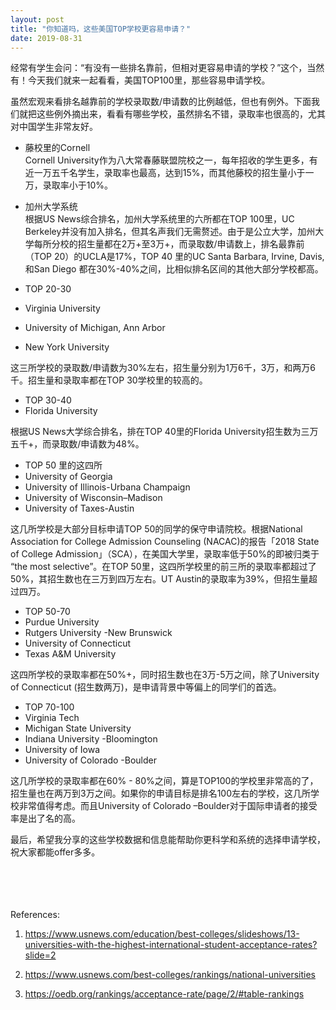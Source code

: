 ```yaml
---
layout: post
title: "你知道吗，这些美国TOP学校更容易申请？"
date: 2019-08-31
---
```


经常有学生会问：“有没有一些排名靠前，但相对更容易申请的学校？”这个，当然有！今天我们就来一起看看，美国TOP100里，那些容易申请学校。

虽然宏观来看排名越靠前的学校录取数/申请数的比例越低，但也有例外。下面我们就把这些例外摘出来，看看有哪些学校，虽然排名不错，录取率也很高的，尤其对中国学生非常友好。

* 藤校里的Cornell  
Cornell University作为八大常春藤联盟院校之一，每年招收的学生更多，有近一万五千名学生，录取率也最高，达到15%，而其他藤校的招生量小于一万，录取率小于10%。

* 加州大学系统  
根据US News综合排名，加州大学系统里的六所都在TOP 100里，UC Berkeley并没有加入排名，但其名声我们无需赘述。由于是公立大学，加州大学每所分校的招生量都在2万+至3万+，而录取数/申请数上，排名最靠前（TOP 20）的UCLA是17%，TOP 40 里的UC Santa Barbara, Irvine, Davis, 和San Diego 都在30%-40%之间，比相似排名区间的其他大部分学校都高。

* TOP 20-30  
 * Virginia University
 * University of Michigan, Ann Arbor
 * New York University

这三所学校的录取数/申请数为30%左右，招生量分别为1万6千，3万，和两万6千。招生量和录取率都在TOP 30学校里的较高的。

* TOP 30-40  
 * Florida University

根据US News大学综合排名，排在TOP 40里的Florida University招生数为三万五千+，而录取数/申请数为48%。

* TOP 50 里的这四所  
 * University of Georgia
 * University of Illinois-Urbana Champaign
 * University of Wisconsin–Madison
 * University of Taxes-Austin

这几所学校是大部分目标申请TOP 50的同学的保守申请院校。根据National Association for College Admission Counseling (NACAC)的报告「2018 State of College Admission」（SCA），在美国大学里，录取率低于50%的即被归类于 “the most selective”。在TOP 50里，这四所学校里的前三所的录取率都超过了50%，其招生数也在三万到四万左右。UT Austin的录取率为39%，但招生量超过四万。

* TOP 50-70  
 * Purdue University
 * Rutgers University -New Brunswick
 * University of Connecticut
 * Texas A&M University

这四所学校的录取率都在50%+，同时招生数也在3万-5万之间，除了University of Connecticut (招生数两万)，是申请背景中等偏上的同学们的首选。

* TOP 70-100  
 * Virginia Tech
 * Michigan State University
 * Indiana University -Bloomington
 * University of Iowa
 * University of Colorado -Boulder

这几所学校的录取率都在60% - 80%之间，算是TOP100的学校里非常高的了，招生量也在两万到3万之间。如果你的申请目标是排名100左右的学校，这几所学校非常值得考虑。而且University of Colorado –Boulder对于国际申请者的接受率是出了名的高。

最后，希望我分享的这些学校数据和信息能帮助你更科学和系统的选择申请学校，祝大家都能offer多多。  
<br>
<br>
<br>
<br>


References:  
1. https://www.usnews.com/education/best-colleges/slideshows/13-universities-with-the-highest-international-student-acceptance-rates?slide=2

2. https://www.usnews.com/best-colleges/rankings/national-universities

3. https://oedb.org/rankings/acceptance-rate/page/2/#table-rankings
